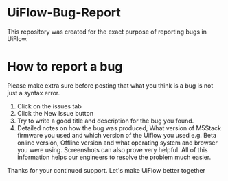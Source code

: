 # UiFlow-Bug-Report
This repository was created for the exact purpose of reporting bugs in UiFlow.

# How to report a bug
Please make extra sure before posting that what you think is a bug is not
just a syntax error.

1. Click on the issues tab
2. Click the New Issue button
3. Try to write a good title and description for the bug you found.
4. Detailed notes on how the bug was produced, What version of M5Stack firmware
you used and which version of the Uiflow you used e.g. Beta online version, 
Offline version and what operating system and browser you were using.
Screenshots can also prove very helpful. All of this information helps our
engineers to resolve the problem much easier.

Thanks for your continued support. Let's make UiFlow better together
